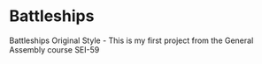 # Battleships
Battleships Original Style - This is my first project from the General Assembly course SEI-59
